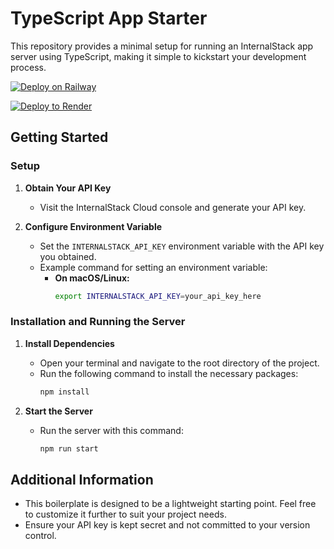 # TypeScript App Starter

This repository provides a minimal setup for running an InternalStack app server using TypeScript, making it simple to kickstart your development process.

[![Deploy on Railway](https://railway.app/button.svg)](https://railway.app/template/zqBwCD?referralCode=K_LR7W)

[![Deploy to Render](https://render.com/images/deploy-to-render-button.svg)](https://render.com/deploy?repo=https://github.com/internalstack/typescript-starter)

## Getting Started

### Setup

1. **Obtain Your API Key**
   - Visit the InternalStack Cloud console and generate your API key.

2. **Configure Environment Variable**
   - Set the `INTERNALSTACK_API_KEY` environment variable with the API key you obtained.
   - Example command for setting an environment variable:
     - **On macOS/Linux:**
       ```sh
       export INTERNALSTACK_API_KEY=your_api_key_here
       ```

### Installation and Running the Server

1. **Install Dependencies**
   - Open your terminal and navigate to the root directory of the project.
   - Run the following command to install the necessary packages:
     ```sh
     npm install
     ```

2. **Start the Server**
   - Run the server with this command:
     ```sh
     npm run start
     ```

## Additional Information

- This boilerplate is designed to be a lightweight starting point. Feel free to customize it further to suit your project needs.
- Ensure your API key is kept secret and not committed to your version control.

